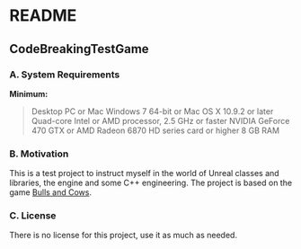 # README
## CodeBreakingTestGame

### A. System Requirements

**Minimum:**

> Desktop PC or Mac
Windows 7 64-bit or Mac OS X 10.9.2 or later
Quad-core Intel or AMD processor, 2.5 GHz or faster
NVIDIA GeForce 470 GTX or AMD Radeon 6870 HD series card or higher
8 GB RAM

### B. Motivation
This is a test project to instruct myself in the world of Unreal classes and libraries, the engine and some C++ engineering. The project is based on the game [Bulls and Cows](https://en.wikipedia.org/wiki/Bulls_and_Cows "Bulls and Cows").

### C. License

There is no license for this project, use it as much as needed.
